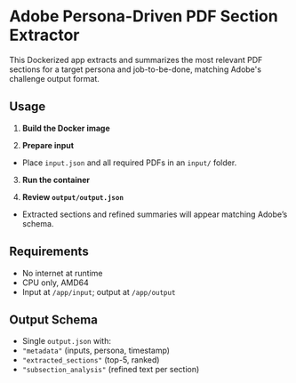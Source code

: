 # Adobe Persona-Driven PDF Section Extractor

This Dockerized app extracts and summarizes the most relevant PDF sections for a target persona and job-to-be-done, matching Adobe's challenge output format.

## Usage

1. **Build the Docker image**

2. **Prepare input**
- Place `input.json` and all required PDFs in an `input/` folder.

3. **Run the container**

4. **Review `output/output.json`**
- Extracted sections and refined summaries will appear matching Adobe’s schema.

## Requirements

- No internet at runtime
- CPU only, AMD64
- Input at `/app/input`; output at `/app/output`

## Output Schema

- Single `output.json` with:
- `"metadata"` (inputs, persona, timestamp)
- `"extracted_sections"` (top-5, ranked)
- `"subsection_analysis"` (refined text per section)
